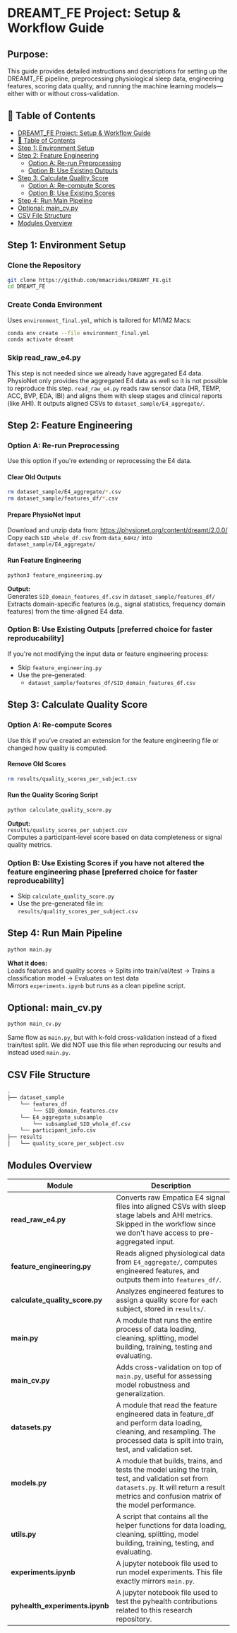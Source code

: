 
# DREAMT_FE Project: Setup & Workflow Guide

## Purpose:
This guide provides detailed instructions and descriptions for setting up the DREAMT_FE pipeline, preprocessing physiological sleep data, engineering features, scoring data quality, and running the machine learning models—either with or without cross-validation.

## 📑 Table of Contents
- [DREAMT_FE Project: Setup & Workflow Guide](#dreamt_fe-project-setup--workflow-guide)
- [📑 Table of Contents](#-table-of-contents)
- [Step 1: Environment Setup](#step-1-environment-setup)
- [Step 2: Feature Engineering](#step-2-feature-engineering)
  - [Option A: Re-run Preprocessing](#option-a-re-run-preprocessing)
  - [Option B: Use Existing Outputs](#option-b-use-existing-outputs)
- [Step 3: Calculate Quality Score](#step-3-calculate-quality-score)
  - [Option A: Re-compute Scores](#option-a-re-compute-scores)
  - [Option B: Use Existing Scores](#option-b-use-existing-scores)
- [Step 4: Run Main Pipeline](#step-4-run-main-pipeline)
- [Optional: main_cv.py](#optional-main_cvpy)
- [CSV File Structure](#csv-file-srtucture)
- [Modules Overview](#modules-overview)

## Step 1: Environment Setup

### Clone the Repository
```bash
git clone https://github.com/mmacrides/DREAMT_FE.git
cd DREAMT_FE
```

### Create Conda Environment
Uses `environment_final.yml`, which is tailored for M1/M2 Macs:
```bash
conda env create --file environment_final.yml
conda activate dreamt
```

### Skip read_raw_e4.py
This step is not needed since we already have aggregated E4 data. 
PhysioNet only provides the aggregated E4 data as well so it is not possible to reproduce this step. 
`read_raw_e4.py` reads raw sensor data (HR, TEMP, ACC, BVP, EDA, IBI) and aligns them with sleep stages and clinical reports (like AHI). It outputs aligned CSVs to `dataset_sample/E4_aggregate/`.

## Step 2: Feature Engineering

### Option A: Re-run Preprocessing
Use this option if you're extending or reprocessing the E4 data.

#### Clear Old Outputs
```bash
rm dataset_sample/E4_aggregate/*.csv
rm dataset_sample/features_df/*.csv
```

#### Prepare PhysioNet Input
Download and unzip data from: https://physionet.org/content/dreamt/2.0.0/  
Copy each `SID_whole_df.csv` from `data_64Hz/` into `dataset_sample/E4_aggregate/`

#### Run Feature Engineering
```bash
python3 feature_engineering.py
```
**Output:**  
Generates `SID_domain_features_df.csv` in `dataset_sample/features_df/`  
Extracts domain-specific features (e.g., signal statistics, frequency domain features) from the time-aligned E4 data.

### Option B: Use Existing Outputs [preferred choice for faster reproducability]
If you're not modifying the input data or feature engineering process:

- Skip `feature_engineering.py`
- Use the pre-generated:
  - `dataset_sample/features_df/SID_domain_features_df.csv`

## Step 3: Calculate Quality Score

### Option A: Re-compute Scores
Use this if you’ve created an extension for the feature engineering file or changed how quality is computed.

#### Remove Old Scores
```bash
rm results/quality_scores_per_subject.csv
```

#### Run the Quality Scoring Script
```bash
python calculate_quality_score.py
```
**Output:**  
`results/quality_scores_per_subject.csv`  
Computes a participant-level score based on data completeness or signal quality metrics.

### Option B: Use Existing Scores if you have not altered the feature engineering phase [preferred choice for faster reproducability]
- Skip `calculate_quality_score.py`
- Use the pre-generated file in:  
  `results/quality_scores_per_subject.csv`

## Step 4: Run Main Pipeline

```bash
python main.py
```
**What it does:**  
Loads features and quality scores → Splits into train/val/test → Trains a classification model → Evaluates on test data  
Mirrors `experiments.ipynb` but runs as a clean pipeline script.

## Optional: main_cv.py

```bash
python main_cv.py
```
Same flow as `main.py`, but with k-fold cross-validation instead of a fixed train/test split. We did NOT use this file when reproducing our results and instead used `main.py`.

## CSV File Structure

```bash
.
├── dataset_sample
    └── features_df
        └── SID_domain_features.csv
    └── E4_aggregate_subsample
        └── subsampled_SID_whole_df.csv
    └── participant_info.csv
├── results
│   └── quality_score_per_subject.csv

```

## Modules Overview

| Module                       | Description                                                                         |
|------------------------------|-------------------------------------------------------------------------------------|
| **read_raw_e4.py**           | Converts raw Empatica E4 signal files into aligned CSVs with sleep stage labels and AHI metrics. Skipped in the workflow since we don't have access to pre-aggregated input. |
| **feature_engineering.py**   | Reads aligned physiological data from `E4_aggregate/`, computes engineered features, and outputs them into `features_df/`. |
| **calculate_quality_score.py** | Analyzes engineered features to assign a quality score for each subject, stored in `results/`. |
| **main.py**                  | A module that runs the entire process of data loading, cleaning, splitting, model building, training, testing and evaluating. |
| **main_cv.py**               | Adds cross-validation on top of `main.py`, useful for assessing model robustness and generalization. |
| **datasets.py**              | A module that read the feature engineered data in feature_df and perform data loading, cleaning, and resampling. The processed data is split into train, test, and validation set. |
| **models.py**                | A module that builds, trains, and tests the model using the train, test, and validation set from `datasets.py`. It will return a result metrics and confusion matrix of the model performance. |
| **utils.py**                 | A script that contains all the helper functions for data loading, cleaning, splitting, model building, training, testing, and evaluating. |
| **experiments.ipynb**        | A jupyter notebook file used to run model experiments. This file exactly mirrors `main.py`. |
| **pyhealth_experiments.ipynb** | A jupyter notebook file used to test the pyhealth contributions related to this research repository. |

